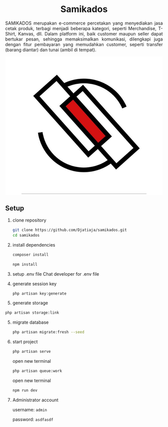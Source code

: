 <h1 align="center">
Samikados
</h1>

<p align="justify">SAMIKADOS merupakan e-commerce percetakan yang menyediakan jasa cetak produk, terbagi menjadi beberapa kategori, seperti Merchandise, T-Shirt, Kanvas, dll. Dalam platform ini, baik customer maupun seller dapat bertukar pesan, sehingga memaksimalkan komunikasi, dilengkapi juga dengan fitur pembayaran yang memudahkan customer, seperti transfer (barang diantar) dan tunai (ambil di tempat).</p>

<div align="center" style="background-color: white;"><img src="https://github.com/Djatiaja/samikados/blob/damar-be/public/assets/SamikadosLogo.jpeg" width="400" alt="Laravel Logo"></div>


## Setup

1. clone repository

    ```bash
    git clone https://github.com/Djatiaja/samikados.git
    cd samikados
    ```

2. install dependencies

    ```bash
    composer install
    ```
    ```bash
    npm install
    ```

3. setup .env file
    Chat developer for .env file 

4. generate session key

    ```bash
    php artisan key:generate
    ```

5. generate storage 

```bash
php artisan storage:link    
```


5. migrate database

    ```bash
    php artisan migrate:fresh --seed
    ```

6. start project

    ```bash
    php artisan serve
    ```
    open new terminal
    ```bash
    php artisan queue:work
    ```
    open new terminal
    ```bash
    npm run dev
    ```

7. Administrator account

    username: `admin`

    password: `asdfasdf`
